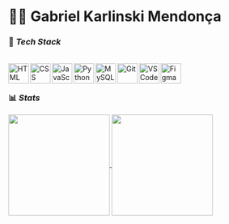 # 👨‍💻 Gabriel Karlinski Mendonça

### 🚀 *Tech Stack*

<div style="display:inline_block"></br>
	<img align="left" width="40px" style="padding-right=10px;" alt="HTML" src="https://cdn.jsdelivr.net/gh/devicons/devicon@latest/icons/html5/html5-original.svg" />
	<img align="left" width="40px" style="padding-right=10px;" alt="CSS" src="https://cdn.jsdelivr.net/gh/devicons/devicon@latest/icons/css3/css3-original.svg" />
	<img align="left" width="40px" style="padding-right=10px;" alt="JavaScript" src="https://cdn.jsdelivr.net/gh/devicons/devicon@latest/icons/javascript/javascript-original.svg" />
  	<img align="left" width="40px" style="padding-right=10px;" alt="Python" src="https://cdn.jsdelivr.net/gh/devicons/devicon@latest/icons/python/python-original.svg" />
  	<img align="left" width="40px" style="padding-right=10px;" alt="MySQL" src="https://cdn.jsdelivr.net/gh/devicons/devicon@latest/icons/mysql/mysql-original.svg" />
  	<img align="left" width="40px" style="padding-right=10px;" alt="Git" src="https://cdn.jsdelivr.net/gh/devicons/devicon@latest/icons/git/git-original.svg" />
  	<img align="left" width="40px" style="padding-right=10px;" alt="VS Code" src="https://cdn.jsdelivr.net/gh/devicons/devicon@latest/icons/vscode/vscode-original.svg" />
  	<img align="left" heigth="40px" width="40px" style="padding-right=10px;" alt="Figma" src="https://cdn.jsdelivr.net/gh/devicons/devicon@latest/icons/figma/figma-original.svg" />
  </div> <br/></br>
  

### 📊 *Stats*

<div>
	<a href="https://github.com/gabrielkmendonca">
	<img height="200em" align="center" src="https://github-readme-stats.vercel.app/api?username=gabrielkmendonca&show_icons=true&theme=transparent&count_private=true" >
	<img height="200em" align="center" src="https://github-readme-stats.vercel.app/api/top-langs/?username=gabrielkmendonca&theme=transparent&layout=compact&langs_count=16">
	</div>


##
